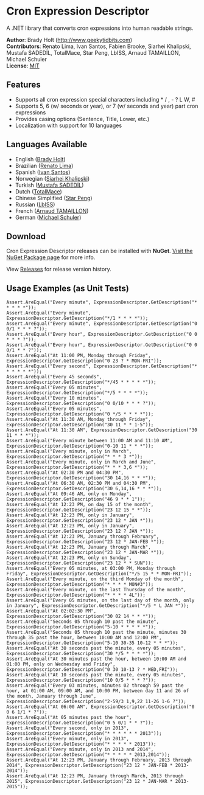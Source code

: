 ﻿Cron Expression Descriptor
==========================
A .NET library that converts cron expressions into human readable strings.

**Author**: Brady Holt (http://www.geekytidbits.com)  
**Contributors**: Renato Lima, Ivan Santos, Fabien Brooke, Siarhei Khalipski, Mustafa SADEDİL, TotalMace, Star Peng, LbISS, Arnaud TAMAILLON, Michael Schuler  
**License**: [MIT](http://opensource.org/licenses/MIT)

Features         
--------
 * Supports all cron expression special characters including * / , - ? L W, #
 * Supports 5, 6 (w/ seconds or year), or 7 (w/ seconds and year) part cron expressions
 * Provides casing options (Sentence, Title, Lower, etc.)
 * Localization with support for 10 languages
 
Languages Available
--------

 * English ([Brady Holt](https://github.com/bradyholt))
 * Brazilian ([Renato Lima](https://github.com/natenho))
 * Spanish ([Ivan Santos](https://github.com/ivansg))
 * Norwegian ([Siarhei Khalipski](https://github.com/KhalipskiSiarhei))
 * Turkish ([Mustafa SADEDİL](https://github.com/sadedil))
 * Dutch ([TotalMace](https://github.com/TotalMace))
 * Chinese Simplified ([Star Peng](https://github.com/starpeng))
 * Russian ([LbISS](https://github.com/LbISS))
 * French ([Arnaud TAMAILLON](https://github.com/Greybird))
 * German ([Michael Schuler](https://github.com/mschuler))

Download
----------

Cron Expression Descriptor releases can be installed with **NuGet**.  [Visit the NuGet Package page](https://www.nuget.org/packages/CronExpressionDescriptor/) for more info.

View [Releases](https://github.com/bradyholt/cron-expression-descriptor/releases) for release version history.

Usage Examples (as Unit Tests)
--------

    Assert.AreEqual("Every minute", ExpressionDescriptor.GetDescription("* * * * *"));
    Assert.AreEqual("Every minute", ExpressionDescriptor.GetDescription("*/1 * * * *"));
    Assert.AreEqual("Every minute", ExpressionDescriptor.GetDescription("0 0/1 * * * ?"));
    Assert.AreEqual("Every hour", ExpressionDescriptor.GetDescription("0 0 * * * ?"));
    Assert.AreEqual("Every hour", ExpressionDescriptor.GetDescription("0 0 0/1 * * ?"));
    Assert.AreEqual("At 11:00 PM, Monday through Friday", ExpressionDescriptor.GetDescription("0 23 ? * MON-FRI"));
    Assert.AreEqual("Every second", ExpressionDescriptor.GetDescription("* * * * * *"));
    Assert.AreEqual("Every 45 seconds", ExpressionDescriptor.GetDescription("*/45 * * * * *"));
    Assert.AreEqual("Every 05 minutes", ExpressionDescriptor.GetDescription("*/5 * * * *"));
    Assert.AreEqual("Every 10 minutes", ExpressionDescriptor.GetDescription("0 0/10 * * * ?"));
    Assert.AreEqual("Every 05 minutes", ExpressionDescriptor.GetDescription("0 */5 * * * *"));
    Assert.AreEqual("At 11:30 AM, Monday through Friday", ExpressionDescriptor.GetDescription("30 11 * * 1-5"));
    Assert.AreEqual("At 11:30 AM", ExpressionDescriptor.GetDescription("30 11 * * *"));
    Assert.AreEqual("Every minute between 11:00 AM and 11:10 AM", ExpressionDescriptor.GetDescription("0-10 11 * * *"));
    Assert.AreEqual("Every minute, only in March", ExpressionDescriptor.GetDescription("* * * 3 *"));
    Assert.AreEqual("Every minute, only in March and June", ExpressionDescriptor.GetDescription("* * * 3,6 *"));
    Assert.AreEqual("At 02:30 PM and 04:30 PM", ExpressionDescriptor.GetDescription("30 14,16 * * *"));
    Assert.AreEqual("At 06:30 AM, 02:30 PM and 04:30 PM", ExpressionDescriptor.GetDescription("30 6,14,16 * * *"));
    Assert.AreEqual("At 09:46 AM, only on Monday", ExpressionDescriptor.GetDescription("46 9 * * 1"));
    Assert.AreEqual("At 12:23 PM, on day 15 of the month", ExpressionDescriptor.GetDescription("23 12 15 * *"));
    Assert.AreEqual("At 12:23 PM, only in January", ExpressionDescriptor.GetDescription("23 12 * JAN *"));
    Assert.AreEqual("At 12:23 PM, only in January", ExpressionDescriptor.GetDescription("23 12 ? JAN *"));
    Assert.AreEqual("At 12:23 PM, January through February", ExpressionDescriptor.GetDescription("23 12 * JAN-FEB *"));
    Assert.AreEqual("At 12:23 PM, January through March", ExpressionDescriptor.GetDescription("23 12 * JAN-MAR *"));
    Assert.AreEqual("At 12:23 PM, only on Sunday", ExpressionDescriptor.GetDescription("23 12 * * SUN"));
    Assert.AreEqual("Every 05 minutes, at 03:00 PM, Monday through Friday", ExpressionDescriptor.GetDescription("*/5 15 * * MON-FRI"));
    Assert.AreEqual("Every minute, on the third Monday of the month", ExpressionDescriptor.GetDescription("* * * * MON#3"));
    Assert.AreEqual("Every minute, on the last Thursday of the month", ExpressionDescriptor.GetDescription("* * * * 4L"));
    Assert.AreEqual("Every 05 minutes, on the last day of the month, only in January", ExpressionDescriptor.GetDescription("*/5 * L JAN *"));
    Assert.AreEqual("At 02:02:30 PM", ExpressionDescriptor.GetDescription("30 02 14 * * *"));
    Assert.AreEqual("Seconds 05 through 10 past the minute", ExpressionDescriptor.GetDescription("5-10 * * * * *"));
    Assert.AreEqual("Seconds 05 through 10 past the minute, minutes 30 through 35 past the hour, between 10:00 AM and 12:00 PM", ExpressionDescriptor.GetDescription("5-10 30-35 10-12 * * *"));
    Assert.AreEqual("At 30 seconds past the minute, every 05 minutes", ExpressionDescriptor.GetDescription("30 */5 * * * *"));
    Assert.AreEqual("At 30 minutes past the hour, between 10:00 AM and 01:00 PM, only on Wednesday and Friday", ExpressionDescriptor.GetDescription("0 30 10-13 ? * WED,FRI"));
    Assert.AreEqual("At 10 seconds past the minute, every 05 minutes", ExpressionDescriptor.GetDescription("10 0/5 * * * ?"));
    Assert.AreEqual("Every 03 minutes, minutes 02 through 59 past the hour, at 01:00 AM, 09:00 AM, and 10:00 PM, between day 11 and 26 of the month, January through June", ExpressionDescriptor.GetDescription("2-59/3 1,9,22 11-26 1-6 ?"));
    Assert.AreEqual("At 06:00 AM", ExpressionDescriptor.GetDescription("0 0 6 1/1 * ?"));
    Assert.AreEqual("At 05 minutes past the hour", ExpressionDescriptor.GetDescription("0 5 0/1 * * ?"));
    Assert.AreEqual("Every second, only in 2013", ExpressionDescriptor.GetDescription("* * * * * * 2013"));
    Assert.AreEqual("Every minute, only in 2013", ExpressionDescriptor.GetDescription("* * * * * 2013"));
    Assert.AreEqual("Every minute, only in 2013 and 2014", ExpressionDescriptor.GetDescription("* * * * * 2013,2014"));
    Assert.AreEqual("At 12:23 PM, January through February, 2013 through 2014", ExpressionDescriptor.GetDescription("23 12 * JAN-FEB * 2013-2014"));
    Assert.AreEqual("At 12:23 PM, January through March, 2013 through 2015", ExpressionDescriptor.GetDescription("23 12 * JAN-MAR * 2013-2015"));
